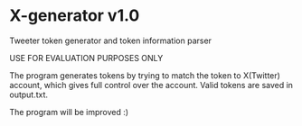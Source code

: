 # X-generator v1.0
Tweeter token generator and token information parser

USE FOR EVALUATION PURPOSES ONLY

The program generates tokens by trying to match the token to X(Twitter) account, which gives full control over the account. Valid tokens are saved in output.txt.

The program will be improved :)
